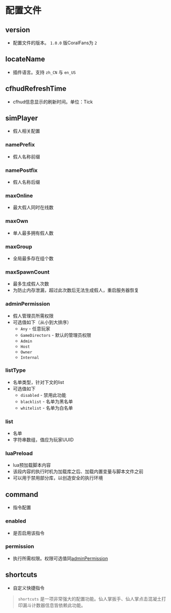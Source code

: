 # 配置文件

## version

+ 配置文件的版本。 `1.0.0` 版CoralFans为 `2`

## locateName

+ 插件语言。支持 `zh_CN` 与 `en_US`

## cfhudRefreshTime

+ cfhud信息显示的刷新时间。单位：Tick

## simPlayer

+ 假人相关配置

### namePrefix

+ 假人名称前缀

### namePostfix

+ 假人名称后缀

### maxOnline

+ 最大假人同时在线数

### maxOwn

+ 单人最多拥有假人数

### maxGroup

+ 全局最多存在组个数

### maxSpawnCount

+ 最多生成假人次数
+ 为防止内存泄漏，超过此次数后无法生成假人，重启服务器恢复

### adminPermission

+ 假人管理员所需权限
+ 可选值如下（从小到大排序）
  + `Any` - 任意玩家
  + `GameDirectors` - 默认的管理员权限
  + `Admin`
  + `Host`
  + `Owner`
  + `Internal`

### listType

+ 名单类型，针对下文的list
+ 可选值如下
  + `disabled` - 禁用此功能
  + `blacklist` - 名单为黑名单
  + `whitelist` - 名单为白名单

### list

+ 名单
+ 字符串数组，值应为玩家UUID

### luaPreload

+ lua预加载脚本内容
+ 该段内容的执行时机为加载库之后、加载内置变量与脚本文件之前
+ 可以用于禁用部分库，以创造安全的执行环境

## command

+ 指令配置

### enabled

+ 是否启用该指令

### permission

+ 执行所需权限。权限可选值同[adminPermission](#adminpermission)

## shortcuts

+ 自定义快捷指令

> `shortcuts` 是一项非常强大的配置功能。仙人掌扳手、仙人掌点击混凝土打印漏斗计数器信息皆依赖此功能。
